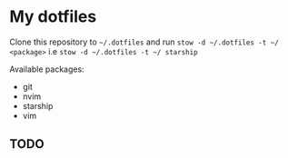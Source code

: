 # My dotfiles

Clone this repository to `~/.dotfiles` and run `stow -d ~/.dotfiles -t ~/ <package>` i.e `stow -d ~/.dotfiles -t ~/ starship`

Available packages:

- git
- nvim
- starship
- vim

## TODO


